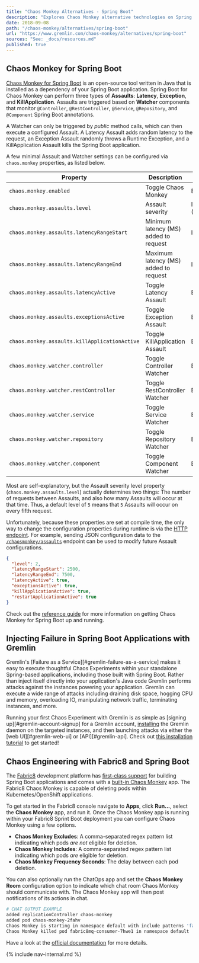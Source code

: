 ```yaml
---
title: "Chaos Monkey Alternatives - Spring Boot"
description: "Explores Chaos Monkey alternative technologies on Spring Boot."
date: 2018-09-08
path: "/chaos-monkey/alternatives/spring-boot"
url: "https://www.gremlin.com/chaos-monkey/alternatives/spring-boot"
sources: "See: _docs/resources.md"
published: true
---
```


## Chaos Monkey for Spring Boot

[Chaos Monkey for Spring Boot](https://codecentric.github.io/chaos-monkey-spring-boot/2.0.0/) is an open-source tool written in Java that is installed as a dependency of your Spring Boot application.  Spring Boot for Chaos Monkey can perform three types of **Assaults**: **Latency**, **Exception**, and **KillApplication**.  Assaults are triggered based on **Watcher** components that monitor `@Controller`, `@RestController`, `@Service`, `@Repository`, and `@Component` Spring Boot annotations.

A Watcher can only be triggered by *public* method calls, which can then execute a configured Assault.  A Latency Assault adds random latency to the request, an Exception Assault randomly throws a Runtime Exception, and a KillApplication Assault kills the Spring Boot application.

A few minimal Assault and Watcher settings can be configured via `chaos.monkey` properties, as listed below.

| Property                                      | Description                           | Type           | Default |
| --------------------------------------------- | ------------------------------------- | -------------- | ------- |
| `chaos.monkey.enabled`                        | Toggle Chaos Monkey                   | Boolean        | `FALSE` |
| `chaos.monkey.assaults.level`                 | Assault severity                      | Integer (1-10) | `5`     |
| `chaos.monkey.assaults.latencyRangeStart`     | Minimum latency (MS) added to request | Integer        | `3000`  |
| `chaos.monkey.assaults.latencyRangeEnd`       | Maximum latency (MS) added to request | Integer        | `15000` |
| `chaos.monkey.assaults.latencyActive`         | Toggle Latency Assault                | Boolean        | `TRUE`  |
| `chaos.monkey.assaults.exceptionsActive`      | Toggle Exception Assault              | Boolean        | `FALSE` |
| `chaos.monkey.assaults.killApplicationActive` | Toggle KillApplication Assault        | Boolean        | `FALSE` |
| `chaos.monkey.watcher.controller`             | Toggle Controller Watcher             | Boolean        | `FALSE` |
| `chaos.monkey.watcher.restController`         | Toggle RestController Watcher         | Boolean        | `FALSE` |
| `chaos.monkey.watcher.service`                | Toggle Service Watcher                | Boolean        | `TRUE`  |
| `chaos.monkey.watcher.repository`             | Toggle Repository Watcher             | Boolean        | `FALSE` |
| `chaos.monkey.watcher.component`              | Toggle Component Watcher              | Boolean        | `FALSE` |

Most are self-explanatory, but the Assault severity level property (`chaos.monkey.assaults.level`) actually determines two things: The number of requests between Assaults, and also how many Assaults will occur at that time.  Thus, a default level of `5` means that `5` Assaults will occur on every fifth request.

Unfortunately, because these properties are set at compile time, the only way to change the configuration properties during runtime is via the [HTTP endpoint](https://codecentric.github.io/chaos-monkey-spring-boot/2.0.0/#_http_endpoint).  For example, sending JSON configuration data to the [`/chaosmonkey/assaults`](https://codecentric.github.io/chaos-monkey-spring-boot/2.0.0/#assaultspost) endpoint can be used to modify future Assault configurations.

```json
{
  "level": 2,
  "latencyRangeStart": 2500,
  "latencyRangeEnd": 7500,
  "latencyActive": true,
  "exceptionsActive": true,
  "killApplicationActive": true,
  "restartApplicationActive": true
}
```

Check out the [reference guide](https://codecentric.github.io/chaos-monkey-spring-boot/2.0.0) for more information on getting Chaos Monkey for Spring Boot up and running.

## Injecting Failure in Spring Boot Applications with Gremlin

Gremlin's [Failure as a Service][#gremlin-failure-as-a-service] makes it easy to execute thoughtful Chaos Experiments within your standalone Spring-based applications, including those built with Spring Boot.  Rather than inject itself directly into your application's Java code Gremlin performs attacks against the instances powering your application.  Gremlin can execute a wide range of attacks including draining disk space, hogging CPU and memory, overloading IO, manipulating network traffic, terminating instances, and more.

Running your first Chaos Experiment with Gremlin is as simple as [signing up][#gremlin-account-signup] for a Gremlin account, [installing](https://help.gremlin.com/install-gremlin-ubuntu-1604/) the Gremlin daemon on the targeted instances, and then launching attacks via either the [web UI][#gremlin-web-ui] or [API][#gremlin-api].  Check out [this installation tutorial](https://help.gremlin.com/install-gremlin-ubuntu-1604/) to get started!

## Chaos Engineering with Fabric8 and Spring Boot

The [Fabric8](http://www.fabric8.io/) development platform has [first-class support](http://spring.fabric8.io/) for building Spring Boot applications and comes with a [built-in Chaos Monkey](https://fabric8.io/guide/chaosMonkey.html) app.  The Fabric8 Chaos Monkey is capable of deleting pods within Kubernetes/OpenShift applications.  

To get started in the Fabric8 console navigate to **Apps**, click **Run...**, select the **Chaos Monkey** app, and run it.  Once the Chaos Monkey app is running within your Fabric8 Sprint Boot deployment you can configure Chaos Monkey using a few options.

- **Chaos Monkey Excludes**: A comma-separated regex pattern list indicating which pods *are not* eligible for deletion.
- **Chaos Monkey Includes**: A comma-separated regex pattern list indicating which pods *are* eligible for deletion.
- **Chaos Monkey Frequency Seconds**: The delay between each pod deletion.

You can also optionally run the ChatOps app and set the **Chaos Monkey Room** configuration option to indicate which chat room Chaos Monkey should communicate with.  The Chaos Monkey app will then post notifications of its actions in chat.

```bash
# CHAT OUTPUT EXAMPLE
added replicationController chaos-monkey
added pod chaos-monkey-2fahv
Chaos Monkey is starting in namespace default with include patterns 'fabric8mq*' exclude patterns 'chat*' and a kill frequency of 30 seconds.  Here I come!
Chaos Monkey killed pod fabric8mq-consumer-7hwe1 in namespace default
```

Have a look at the [official documentation](https://fabric8.io/guide/chaosMonkey.html) for more details.

{% include nav-internal.md %}